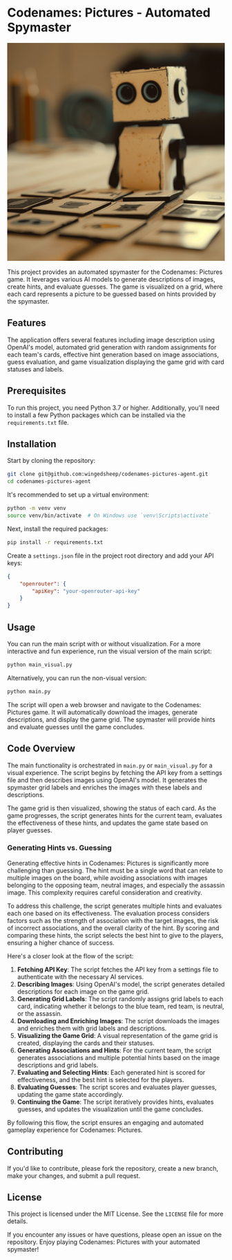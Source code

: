 # Codenames: Pictures - Automated Spymaster

![](robot.jpg)

This project provides an automated spymaster for the Codenames: Pictures game. It leverages various AI models to generate descriptions of images, create hints, and evaluate guesses. The game is visualized on a grid, where each card represents a picture to be guessed based on hints provided by the spymaster.

## Features

The application offers several features including image description using OpenAI's model, automated grid generation with random assignments for each team's cards, effective hint generation based on image associations, guess evaluation, and game visualization displaying the game grid with card statuses and labels.

## Prerequisites

To run this project, you need Python 3.7 or higher. Additionally, you'll need to install a few Python packages which can be installed via the `requirements.txt` file.

## Installation

Start by cloning the repository:
```bash
git clone git@github.com:wingedsheep/codenames-pictures-agent.git
cd codenames-pictures-agent
```

It's recommended to set up a virtual environment:
```bash
python -m venv venv
source venv/bin/activate  # On Windows use `venv\Scripts\activate`
```

Next, install the required packages:
```bash
pip install -r requirements.txt
```

Create a `settings.json` file in the project root directory and add your API keys:
```json
{
    "openrouter": {
        "apiKey": "your-openrouter-api-key"
    }
}
```

## Usage

You can run the main script with or without visualization. For a more interactive and fun experience, run the visual version of the main script:
```bash
python main_visual.py
```

Alternatively, you can run the non-visual version:
```bash
python main.py
```

The script will open a web browser and navigate to the Codenames: Pictures game. It will automatically download the images, generate descriptions, and display the game grid. The spymaster will provide hints and evaluate guesses until the game concludes.

## Code Overview

The main functionality is orchestrated in `main.py` or `main_visual.py` for a visual experience. The script begins by fetching the API key from a settings file and then describes images using OpenAI's model. It generates the spymaster grid labels and enriches the images with these labels and descriptions.

The game grid is then visualized, showing the status of each card. As the game progresses, the script generates hints for the current team, evaluates the effectiveness of these hints, and updates the game state based on player guesses.

### Generating Hints vs. Guessing

Generating effective hints in Codenames: Pictures is significantly more challenging than guessing. The hint must be a single word that can relate to multiple images on the board, while avoiding associations with images belonging to the opposing team, neutral images, and especially the assassin image. This complexity requires careful consideration and creativity.

To address this challenge, the script generates multiple hints and evaluates each one based on its effectiveness. The evaluation process considers factors such as the strength of association with the target images, the risk of incorrect associations, and the overall clarity of the hint. By scoring and comparing these hints, the script selects the best hint to give to the players, ensuring a higher chance of success.

Here's a closer look at the flow of the script:

1. **Fetching API Key**: The script fetches the API key from a settings file to authenticate with the necessary AI services.
2. **Describing Images**: Using OpenAI's model, the script generates detailed descriptions for each image on the game grid.
3. **Generating Grid Labels**: The script randomly assigns grid labels to each card, indicating whether it belongs to the blue team, red team, is neutral, or the assassin.
4. **Downloading and Enriching Images**: The script downloads the images and enriches them with grid labels and descriptions.
5. **Visualizing the Game Grid**: A visual representation of the game grid is created, displaying the cards and their statuses.
6. **Generating Associations and Hints**: For the current team, the script generates associations and multiple potential hints based on the image descriptions and grid labels.
7. **Evaluating and Selecting Hints**: Each generated hint is scored for effectiveness, and the best hint is selected for the players.
8. **Evaluating Guesses**: The script scores and evaluates player guesses, updating the game state accordingly.
9. **Continuing the Game**: The script iteratively provides hints, evaluates guesses, and updates the visualization until the game concludes.

By following this flow, the script ensures an engaging and automated gameplay experience for Codenames: Pictures.

## Contributing

If you'd like to contribute, please fork the repository, create a new branch, make your changes, and submit a pull request.

## License

This project is licensed under the MIT License. See the `LICENSE` file for more details.

If you encounter any issues or have questions, please open an issue on the repository. Enjoy playing Codenames: Pictures with your automated spymaster!
